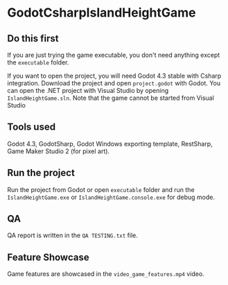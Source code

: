 # GodotCsharpIslandHeightGame
 
## Do this first
If you are just trying the game executable, you don't need anything except the `executable` folder.

If you want to open the project, you will need Godot 4.3 stable with Csharp integration.
Download the project and open `project.godot` with Godot.
You can open the .NET project with Visual Studio by opening `IslandHeightGame.sln`. Note that the game cannot be started from Visual Studio

## Tools used
Godot 4.3, GodotSharp, Godot Windows exporting template, RestSharp, Game Maker Studio 2 (for pixel art).

## Run the project
Run the project from Godot or open `executable` folder and run the `IslandHeightGame.exe` or `IslandHeightGame.console.exe` for debug mode.

## QA
QA report is written in the `QA TESTING.txt` file.

## Feature Showcase
Game features are showcased in the `video_game_features.mp4` video.